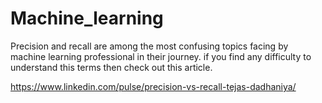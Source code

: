 # Machine_learning
Precision and recall are among the most confusing topics facing by machine learning professional in their journey. if you find any difficulty to understand this terms then check out this article.

https://www.linkedin.com/pulse/precision-vs-recall-tejas-dadhaniya/
